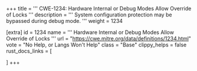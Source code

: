 +++
title = '''
CWE-1234: Hardware Internal or Debug Modes Allow Override of Locks
'''
description	= '''
System configuration protection may be bypassed during debug mode.
'''
weight = 1234

[extra]
id = 1234
name = '''
Hardware Internal or Debug Modes Allow Override of Locks
'''
url = "https://cwe.mitre.org/data/definitions/1234.html"
vote = "No Help, or Langs Won't Help"
class = "Base"
clippy_helps = false
rust_docs_links = [
	
]
+++
